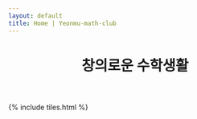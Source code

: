 ```yaml
---
layout: default
title: Home | Yeonmu-math-club
---
```


<header>
<h1>창의로운 수학생활</h1>
</header>

{% include tiles.html %}
